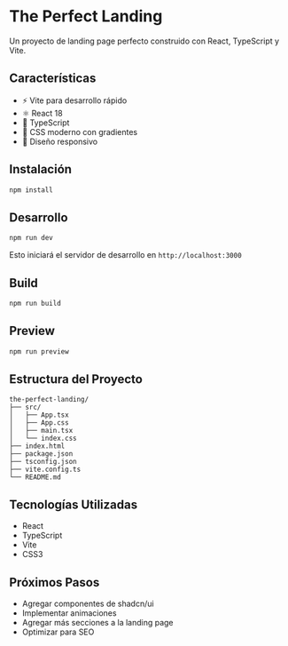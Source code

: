 # The Perfect Landing

Un proyecto de landing page perfecto construido con React, TypeScript y Vite.

## Características

- ⚡️ Vite para desarrollo rápido
- ⚛️ React 18
- 🔷 TypeScript
- 🎨 CSS moderno con gradientes
- 📱 Diseño responsivo

## Instalación

```bash
npm install
```

## Desarrollo

```bash
npm run dev
```

Esto iniciará el servidor de desarrollo en `http://localhost:3000`

## Build

```bash
npm run build
```

## Preview

```bash
npm run preview
```

## Estructura del Proyecto

```
the-perfect-landing/
├── src/
│   ├── App.tsx
│   ├── App.css
│   ├── main.tsx
│   └── index.css
├── index.html
├── package.json
├── tsconfig.json
├── vite.config.ts
└── README.md
```

## Tecnologías Utilizadas

- React
- TypeScript
- Vite
- CSS3

## Próximos Pasos

- Agregar componentes de shadcn/ui
- Implementar animaciones
- Agregar más secciones a la landing page
- Optimizar para SEO